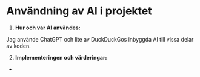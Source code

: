 # Användning av AI i projektet

1. **Hur och var AI användes:**

Jag använde ChatGPT och lite av DuckDuckGos inbyggda AI till vissa delar av koden. 

2. **Implementeringen och värderingar:**

- 